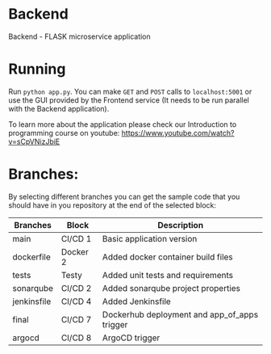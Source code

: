 # Backend
Backend - FLASK microservice application


# Running
Run `python app.py`. You can make `GET` and `POST` calls to `localhost:5001` or use the GUI provided by the Frontend service (It needs to be run parallel with the Backend application).

To learn more about the application please check our Introduction to programming course on youtube:
https://www.youtube.com/watch?v=sCpVNizJbiE

# Branches:
By selecting different branches you can get the sample code that you should have in you repository at the end of the selected block:

|Branches  | Block  | Description  | 
|---|---|---|
| main | CI/CD 1 | Basic application version |
| dockerfile | Docker 2 | Added docker container build files |
| tests | Testy | Added unit tests and requirements |
| sonarqube | CI/CD 2 | Added sonarqube project properties|
| jenkinsfile | CI/CD 4 | Added Jenkinsfile |
| final | CI/CD 7 | Dockerhub deployment and app_of_apps trigger|
| argocd | CI/CD 8 | ArgoCD trigger |
